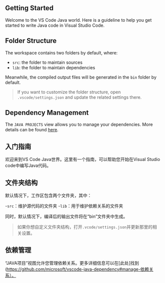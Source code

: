 ## Getting Started

Welcome to the VS Code Java world. Here is a guideline to help you get started to write Java code in Visual Studio Code.

## Folder Structure

The workspace contains two folders by default, where:

- `src`: the folder to maintain sources
- `lib`: the folder to maintain dependencies

Meanwhile, the compiled output files will be generated in the `bin` folder by default.

> If you want to customize the folder structure, open `.vscode/settings.json` and update the related settings there.

## Dependency Management

The `JAVA PROJECTS` view allows you to manage your dependencies. More details can be found [here](https://github.com/microsoft/vscode-java-dependency#manage-dependencies).

## 入门指南

欢迎来到VS Code Java世界。这里有一个指南，可以帮助您开始在Visual Studio code中编写Java代码。

## 文件夹结构

默认情况下，工作区包含两个文件夹，其中：

-`src`：维护源代码的文件夹 
-`lib`：用于维护依赖关系的文件夹 

同时，默认情况下，编译后的输出文件将在“bin”文件夹中生成。 

>如果你想自定义文件夹结构，打开`.vcode/settings.json`并更新那里的相关设置。

## 依赖管理

“JAVA项目”视图允许您管理依赖关系。更多详细信息可以在[此处]找到(https://github.com/microsoft/vscode-java-dependency#manage-依赖关系）。